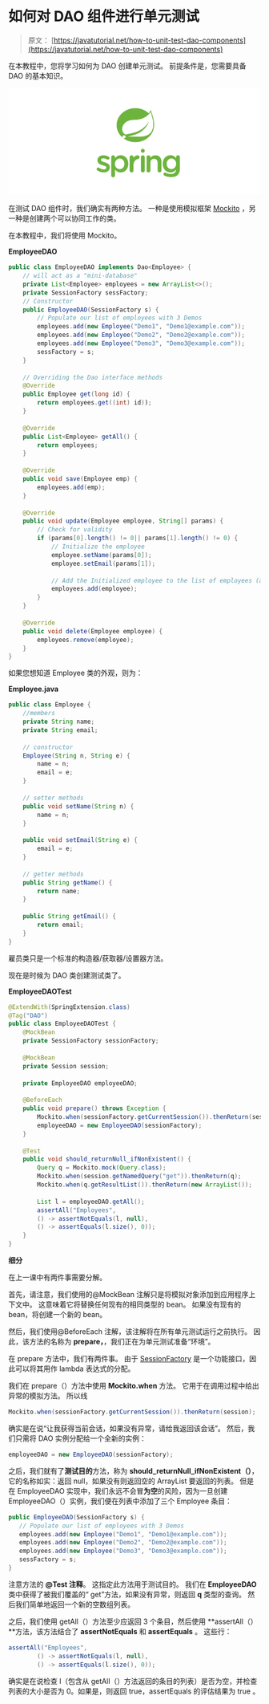 # 如何对 DAO 组件进行单元测试

> 原文： [https://javatutorial.net/how-to-unit-test-dao-components](https://javatutorial.net/how-to-unit-test-dao-components)

在本教程中，您将学习如何为 DAO 创建单元测试。 前提条件是，您需要具备 DAO 的基本知识。

![spring-featured-image](img/d2f73752d8ae931b119dec1eac866973.jpg)

在测试 DAO 组件时，我们确实有两种方法。 一种是使用模拟框架 [Mockito](https://site.mockito.org/) ，另一种是创建两个可以协同工作的类。

在本教程中，我们将使用 Mockito。

**EmployeeDAO**

```java
public class EmployeeDAO implements Dao<Employee> {
	// will act as a "mini-database"
	private List<Employee> employees = new ArrayList<>();
	private SessionFactory sessFactory;
	// Constructor
	public EmployeeDAO(SessionFactory s) {
		// Populate our list of employees with 3 Demos
		employees.add(new Employee("Demo1", "Demo1@example.com"));
		employees.add(new Employee("Demo2", "Demo2@example.com"));
		employees.add(new Employee("Demo3", "Demo3@example.com"));
		sessFactory = s;
	}

	// Overriding the Dao interface methods
	@Override
	public Employee get(long id) {
		return employees.get((int) id));
	}

	@Override 
	public List<Employee> getAll() {
		return employees;
	}

	@Override
	public void save(Employee emp) {
		employees.add(emp);
	}

	@Override
	public void update(Employee employee, String[] params) {
		// Check for validity
		if (params[0].length() != 0|| params[1].length() != 0) {
			// Initialize the employee
			employee.setName(params[0]);
			employee.setEmail(params[1]);

			// Add the Initialized employee to the list of employees (a.k.a. DB)
			employees.add(employee);
		}
	}

	@Override
	public void delete(Employee employee) {
		employees.remove(employee);
	}
}
```

如果您想知道 Employee 类的外观，则为：

**Employee.java**

```java
public class Employee {
	//members
	private String name;
	private String email;

	// constructor
	Employee(String n, String e) {
		name = n;
		email = e;
	}

	// setter methods
	public void setName(String n) {
		name = n;
	}

	public void setEmail(String e) {
		email = e;
	}

	// getter methods
	public String getName() {
		return name;
	}

	public String getEmail() {
		return email;
	}
}
```

雇员类只是一个标准的构造器/获取器/设置器方法。

现在是时候为 DAO 类创建测试类了。

**EmployeeDAOTest**

```java
@ExtendWith(SpringExtension.class)
@Tag("DAO")
public class EmployeeDAOTest {
	@MockBean
	private SessionFactory sessionFactory;

	@MockBean
	private Session session;

	private EmployeeDAO employeeDAO;

	@BeforeEach
	public void prepare() throws Exception {
		Mockito.when(sessionFactory.getCurrentSession()).thenReturn(session);
		employeeDAO = new EmployeeDAO(sessionFactory);
	}

	@Test
	public void should_returnNull_ifNonExistent() {
		Query q = Mockito.mock(Query.class);
		Mockito.when(session.getNamedQuery("get")).thenReturn(q);
		Mockito.when(q.getResultList()).thenReturn(new ArrayList());

		List l = employeeDAO.getAll();
		assertAll("Employees", 
		() -> assertNotEquals(l, null),
		() -> assertEquals(l.size(), 0));
	}
}
```

**细分**

在上一课中有两件事需要分解。

首先，请注意，我们使用的@MockBean 注解只是将模拟对象添加到应用程序上下文中。 这意味着它将替换任何现有的相同类型的 bean。 如果没有现有的 bean，将创建一个新的 bean。

然后，我们使用@BeforeEach 注解，该注解将在所有单元测试运行之前执行。 因此，该方法的名称为 **prepare，**，我们正在为单元测试准备“环境”。

在 prepare 方法中，我们有两件事。 由于 [SessionFactory](https://docs.spring.io/spring-integration/api/org/springframework/integration/file/remote/session/SessionFactory.html) 是一个功能接口，因此可以将其用作 lambda 表达式的分配。

我们在 prepare（）方法中使用 **Mockito.when** 方法。 它用于在调用过程中给出异常的模拟方法。 所以线

```java
Mockito.when(sessionFactory.getCurrentSession()).thenReturn(session);
```

确实是在说“让我获得当前会话，如果没有异常，请给我返回该会话”。 然后，我们只需将 DAO 实例分配给一个全新的实例：

```java
employeeDAO = new EmployeeDAO(sessionFactory);
```

之后，我们就有了**测试目的**方法，称为 **should_returnNull_ifNonExistent（）**，它的名称如实：返回 null，如果没有则返回空的 ArrayList 要返回的列表。 但是在 EmployeeDAO 实现中，我们永远不会冒**为空**的风险，因为一旦创建 EmployeeDAO（）实例，我们便在列表中添加了三个 Employee 条目：

```java
public EmployeeDAO(SessionFactory s) {		
   // Populate our list of employees with 3 Demos		
   employees.add(new Employee("Demo1", "Demo1@example.com"));		
   employees.add(new Employee("Demo2", "Demo2@example.com"));		
   employees.add(new Employee("Demo3", "Demo3@example.com"));		
   sessFactory = s;	
}
```

注意方法的 **@Test 注释**。 这指定此方法用于测试目的。 我们在 **EmployeeDAO** 类中获得了被我们覆盖的“ get”方法，如果没有异常，则返回 **q** 类型的查询。 然后我们简单地返回一个新的空数组列表。

之后，我们使用 getAll（）方法至少应返回 3 个条目，然后使用 **assertAll（）**方法，该方法结合了 **assertNotEquals** 和 **assertEquals** 。 这些行：

```java
assertAll("Employees", 
		() -> assertNotEquals(l, null),
		() -> assertEquals(l.size(), 0));
```

确实是在说检查 l（包含从 getAll（）方法返回的条目的列表）是否为空，并检查列表的大小是否为 0。如果是，则返回 true，assertEquals 的评估结果为 true 。